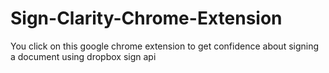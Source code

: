 # Sign-Clarity-Chrome-Extension
You click on this google chrome extension to get confidence about signing a document using dropbox sign api
